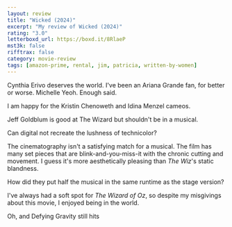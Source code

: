 ```yaml
---
layout: review
title: "Wicked (2024)"
excerpt: "My review of Wicked (2024)"
rating: "3.0"
letterboxd_url: https://boxd.it/8RlaeP
mst3k: false
rifftrax: false
category: movie-review
tags: [amazon-prime, rental, jim, patricia, written-by-women]
---
```


Cynthia Erivo deserves the world. I've been an Ariana Grande fan, for better or worse. Michelle Yeoh. Enough said.

I am happy for the Kristin Chenoweth and Idina Menzel cameos.

Jeff Goldblum is good at The Wizard but shouldn't be in a musical.

Can digital not recreate the lushness of technicolor?

The cinematography isn't a satisfying match for a musical. The film has many set pieces that are blink-and-you-miss-it with the chronic cutting and movement. I guess it's more aesthetically pleasing than <i>The Wiz</i>'s static blandness.

How did they put half the musical in the same runtime as the stage version?

I've always had a soft spot for <i>The Wizard of Oz</i>, so despite my misgivings about this movie, I enjoyed being in the world.

Oh, and Defying Gravity still hits
